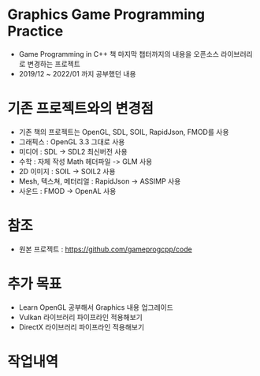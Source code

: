 # Graphics Game Programming Practice
* Game Programming in C++ 책 마지막 챕터까지의 내용을 오픈소스 라이브러리로 변경하는 프로젝트
* 2019/12 ~ 2022/01 까지 공부했던 내용

# 기존 프로젝트와의 변경점
* 기존 책의 프로젝트는 OpenGL, SDL, SOIL, RapidJson, FMOD를 사용
* 그래픽스 : OpenGL 3.3 그대로 사용
* 미디어 : SDL -> SDL2 최신버전 사용
* 수학 : 자체 작성 Math 헤더파일 -> GLM 사용
* 2D 이미지 : SOIL -> SOIL2 사용
* Mesh, 텍스쳐, 메터리얼 : RapidJson -> ASSIMP 사용
* 사운드 : FMOD -> OpenAL 사용

# 참조
* 원본 프로젝트 : https://github.com/gameprogcpp/code

# 추가 목표
* Learn OpenGL 공부해서 Graphics 내용 업그레이드
* Vulkan 라이브러리 파이프라인 적용해보기
* DirectX 라이브러리 파이프라인 적용해보기

# 작업내역
